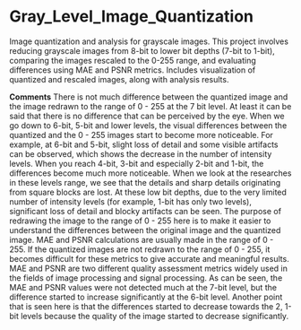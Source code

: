 # Gray_Level_Image_Quantization
Image quantization and analysis for grayscale images. This project involves reducing grayscale images from 8-bit to lower bit depths (7-bit to 1-bit), comparing the images rescaled to the 0-255 range, and evaluating differences using MAE and PSNR metrics. Includes visualization of quantized and rescaled images, along with analysis results.

**Comments**
There is not much difference between the quantized image and the image redrawn to the range of 0 - 255 at the 7 bit level. At least it can be said that there is no difference that can be perceived by the eye.
When we go down to 6-bit, 5-bit and lower levels, the visual differences between the quantized and the 0 - 255 images start to become more noticeable. For example, at 6-bit and 5-bit, slight loss of detail and some visible artifacts can be observed, which shows the decrease in the number of intensity levels.
When you reach 4-bit, 3-bit and especially 2-bit and 1-bit, the differences become much more noticeable. When we look at the researches in these levels range, we see that the details and sharp details originating from square blocks are lost. At these low bit depths, due to the very limited number of intensity levels (for example, 1-bit has only two levels), significant loss of detail and blocky artifacts can be seen.
The purpose of redrawing the image to the range of 0 - 255 here is to make it easier to understand the differences between the original image and the quantized image. MAE and PSNR calculations are usually made in the range of 0 - 255. If the quantized images are not redrawn to the range of 0 - 255, it becomes difficult for these metrics to give accurate and meaningful results. MAE and PSNR are two different quality assessment metrics widely used in the fields of image processing and signal processing. As can be seen, the MAE and PSNR values ​​were not detected much at the 7-bit level, but the difference started to increase significantly at the 6-bit level. Another point that is seen here is that the differences started to decrease towards the 2, 1-bit levels because the quality of the image started to decrease significantly.
